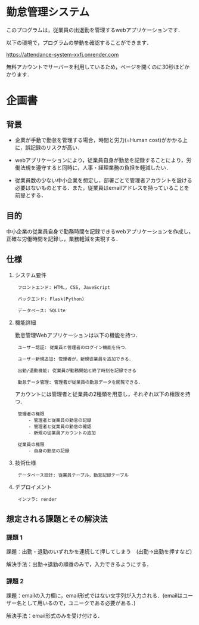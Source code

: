 # 勤怠管理システム

このプログラムは，従業員の出退勤を管理するwebアプリケーションです．

以下の環境で，プログラムの挙動を確認することができます．

https://attendance-system-xxfj.onrender.com

無料アカウントでサーバーを利用しているため，ページを開くのに30秒ほどかかります．

# 企画書

## 背景

- 企業が手動で勤怠を管理する場合，時間と労力(=Human cost)がかかる上に，誤記録のリスクが高い．

- webアプリケーションにより，従業員自身が勤怠を記録することにより，労働法規を遵守すると同時に，人事・経理業務の負担を軽減したい．

- 従業員数の少ない中小企業を想定し，部署ごとで管理者アカウントを設ける必要はないものとする．また，従業員はemailアドレスを持っていることを前提とする．

## 目的
中小企業の従業員自身で勤務時間を記録できるwebアプリケーションを作成し，正確な労働時間を記録し，業務軽減を実現する．


## 仕様
1. システム要件

        フロントエンド: HTML, CSS, JaveScript

        バックエンド: Flask(Python)

        データベース: SQLite

2. 機能詳細

    勤怠管理Webアプリケーションは以下の機能を持つ．

        ユーザー認証: 従業員と管理者のログイン機能を持つ．

        ユーザー新規追加: 管理者が，新規従業員を追加できる．

        出勤/退勤機能: 従業員が勤務開始と終了時刻を記録できる

        勤怠データ管理: 管理者が従業員の勤怠データを閲覧できる．

    アカウントには管理者と従業員の2種類を用意し，それぞれ以下の権限を持つ．

        管理者の権限
            - 管理者と従業員の勤怠の記録
            - 管理者と従業員の勤怠の確認
            - 新規の従業員アカウントの追加

        従業員の権限
            - 自身の勤怠の記録

3. 技術仕様

        データベース設計: 従業員テーブル，勤怠記録テーブル

4. デプロイメント

        インフラ: render


## 想定される課題とその解決法

### 課題 1

課題：出勤・退勤のいずれかを連続して押してしまう　(出勤→出勤を押すなど)

解決手法：出勤→退勤の順番のみで，入力できるようにする．

### 課題 2
課題：emailの入力欄に，email形式ではない文字列が入力される．(emailはユーザー名として用いるので，ユニークである必要がある．)

解決手法：email形式のみを受け付ける．